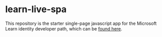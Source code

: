 # learn-live-spa

This repository is the starter single-page javascript app for the Microsoft Learn identity developer path, which can be [found here](https://aka.ms/con059).
